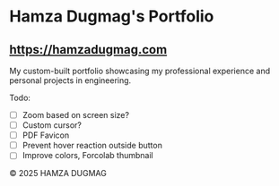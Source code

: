# Hamza Dugmag's Portfolio
## https://hamzadugmag.com

My custom-built portfolio showcasing my professional experience and personal projects in engineering.

Todo:

- [ ] Zoom based on screen size?
- [ ] Custom cursor?
- [ ] PDF Favicon
- [ ] Prevent hover reaction outside button
- [ ] Improve colors, Forcolab thumbnail

© 2025 HAMZA DUGMAG
